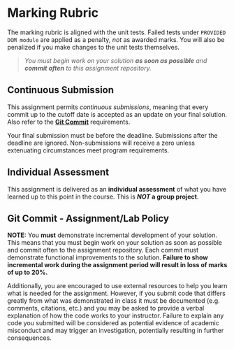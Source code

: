 # Marking Rubric

The marking rubric is aligned with the unit tests. Failed tests under `PROVIDED DOM module` are applied as a penalty, *not* as awarded marks. You will also be penalized if you make changes to the unit tests themselves.

> *You must begin work on your solution **as soon as possible** and **commit often** to this assignment repository.*

## Continuous Submission

This assignment permits *continuous submissions*, meaning that every commit up to the cutoff date is accepted as an update on your final solution. Also refer to the [**Git Commit**](#git-commit---assignmentlab-policy) requirements.

Your final submission must be before the deadline. Submissions after the deadline are ignored. Non-submissions will receive a zero unless extenuating circumstances meet program requirements.

## Individual Assessment

This assignment is delivered as an **individual assessment** of what you have learned up to this point in the course. This is ***NOT* a group project**.

## Git Commit - Assignment/Lab Policy

**NOTE:** You **must** demonstrate incremental development of your solution. This means that you must begin work on your solution as soon as possible and commit often to the assignment repository. Each commit must demonstrate functional improvements to the solution. **Failure to show incremental work during the assignment period will result in loss of marks of up to 20%.**
 
Additionally, you are encouraged to use external resources to help you learn what is needed for the assignment. However, if you submit code that differs greatly from what was demonstrated in class it must be documented (e.g. comments, citations, etc.) and you may be asked to provide a verbal explanation of how the code works to your instructor. Failure to explain any code you submitted will be considered as potential evidence of academic misconduct and may trigger an investigation, potentially resulting in further consequences.
